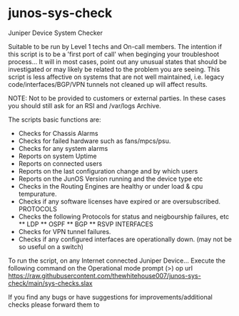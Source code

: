 # junos-sys-check
Juniper Device System Checker


Suitable to be run by Level 1 techs and On-call members.
The intention if this script is to be a 'first port of call' when beginging your troubleshoot process...
It will in most cases, point out any unusual states that should be investigated or may likely be related to the problem you are seeing. 
This script is less affective on systems that are not well maintained, 
i.e. legacy code/interfaces/BGP/VPN tunnels not cleaned up will affect results.

NOTE: Not to be provided to customers or external parties. 
In these cases you should still ask for an RSI and /var/logs Archive.

The scripts basic functions are:
* Checks for Chassis Alarms
* Checks for failed hardware such as fans/mpcs/psu.
* Checks for any system alarms
* Reports on system Uptime
* Reports on connected users
* Reports on the last configuration change and by which users
* Reports on the JunOS Version running and the device type etc
* Checks in the Routing Engines are healthy or under load & cpu tempurature.
* Checks if any software licenses have expired or are oversubscribed.
PROTOCOLS
* Checks the following Protocols for status and neigbourship failures, etc
** LDP
** OSPF
** BGP
** RSVP
INTERFACES
* Checks for VPN tunnel failures.
* Checks if any configured interfaces are operationally down. (may not be so useful on a switch)


To run the script, on any Internet connected Juniper Device...
Execute the following command on the Operational mode prompt (>)
op url https://raw.githubusercontent.com/thewhitehouse007/junos-sys-check/main/sys-checks.slax

If you find any bugs or have suggestions for improvements/additional checks please forward them to <hidden>


